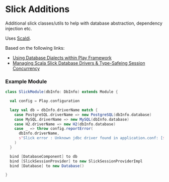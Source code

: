 # Slick Additions

Additional slick classes/utils to help with database abstraction, dependency injection etc.

Uses [Scaldi](https://github.com/scaldi/scaldi).

Based on the following links:

* [Using Database Dialects within Play Framework](http://eng.42go.com/using-database-dialects-with-in-play-framework/)
* [Managing Scala Slick Database Drivers & Type-Safeing Session Concurrency](http://eng.42go.com/scala-slick-database-drivers-type-safing-session-concurrency/)

### Example Module

```scala
class SlickModule(dbInfo: DbInfo) extends Module {

  val config = Play.configuration

  lazy val db = dbInfo.driverName match {
    case PostgreSQL.driverName => new PostgreSQL(dbInfo.database)
    case MySQL.driverName => new MySQL(dbInfo.database)
    case H2.driverName => new H2(dbInfo.database)
    case _ => throw config.reportError(
      dbInfo.driverName,
      s"Slick error : Unknown jdbc driver found in application.conf: [${dbInfo.driverName}]"
    )
  }

  bind [DatabaseComponent] to db
  bind [SlickSessionProvider] to new SlickSessionProviderImpl
  bind [Database] to new Database()

}
```
